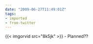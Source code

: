 ```yaml
---
date: "2009-06-27T11:49:01Z"
tags:
- imported
- from-twitter
---
```

{{< imgorvid src="8k5jk" >}} - Planned??
